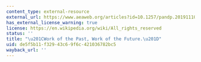 ```yaml
---
content_type: external-resource
external_url: https://www.aeaweb.org/articles?id=10.1257/pandp.20191110
has_external_license_warning: true
license: https://en.wikipedia.org/wiki/All_rights_reserved
status: ''
title: "\u201CWork of the Past, Work of the Future.\u201D"
uid: de5f5b11-f329-43c6-9f6c-421036782bc5
wayback_url: ''
---
```

